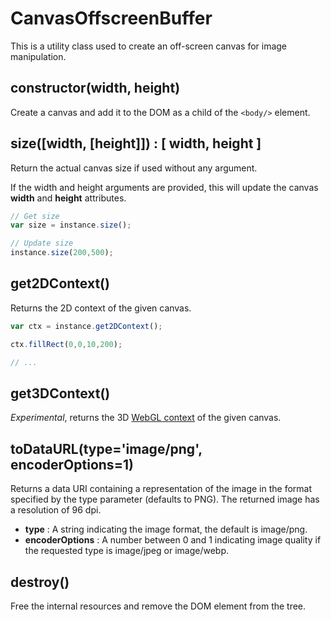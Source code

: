 # CanvasOffscreenBuffer

This is a utility class used to create an off-screen
canvas for image manipulation.

## constructor(width, height)

Create a canvas and add it to the DOM as a child of the
`<body/>` element.

## size([width, [height]]) : [ width, height ]

Return the actual canvas size if used without any argument.

If the width and height arguments are provided, this will update the canvas
__width__ and __height__ attributes.

```js
// Get size
var size = instance.size();

// Update size
instance.size(200,500);
```

## get2DContext()

Returns the 2D context of the given canvas.

```js
var ctx = instance.get2DContext();

ctx.fillRect(0,0,10,200);

// ...
```

## get3DContext()

_Experimental_, returns the 3D [WebGL context](https://developer.mozilla.org/en-US/docs/Web/API/WebGLRenderingContext) of the given canvas.

## toDataURL(type='image/png', encoderOptions=1)

Returns a data URI containing a representation of the image in the
format specified by the type parameter (defaults to PNG). The returned image has a resolution of 96 dpi.

- __type__ : A string indicating the image format, the default is image/png.
- __encoderOptions__ : A number between 0 and 1 indicating image quality if the requested type is image/jpeg or image/webp.

## destroy()

Free the internal resources and remove the DOM element from the tree.
